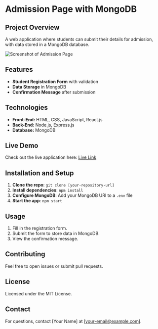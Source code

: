 # Admission Page with MongoDB

## Project Overview

A web application where students can submit their details for admission, with data stored in a MongoDB database.

![Screenshot of Admission Page](https://i.ibb.co/fXqHY13/screencapture-admission-form-e7c91-web-app-2024-08-25-18-17-08.png)

## Features

- **Student Registration Form** with validation
- **Data Storage** in MongoDB
- **Confirmation Message** after submission

## Technologies

- **Front-End:** HTML, CSS, JavaScript, React.js
- **Back-End:** Node.js, Express.js
- **Database:** MongoDB

## Live Demo

Check out the live application here: [Live Link](#)

## Installation and Setup

1. **Clone the repo**: `git clone [your-repository-url]`
2. **Install dependencies**: `npm install`
3. **Configure MongoDB**: Add your MongoDB URI to a `.env` file
4. **Start the app**: `npm start`

## Usage

1. Fill in the registration form.
2. Submit the form to store data in MongoDB.
3. View the confirmation message.

## Contributing

Feel free to open issues or submit pull requests.

## License

Licensed under the MIT License.

## Contact

For questions, contact [Your Name] at [your-email@example.com].
